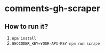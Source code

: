 # comments-gh-scraper

## How to run it?

1. `npm install`
2. `GEOCODER_KEY=YOUR-API-KEY npm run scrape`
